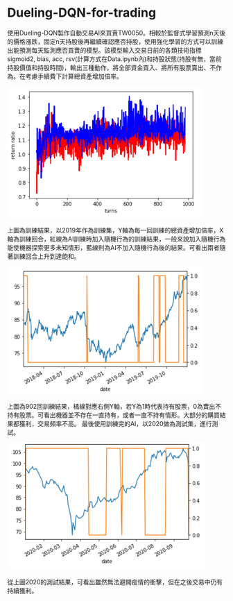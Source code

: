 # Dueling-DQN-for-trading

使用Dueling-DQN製作自動交易AI來買賣TW0050。相較於監督式學習預測n天後的價格漲跌，固定n天持股後再繼續確認應否持股，使用強化學習的方式可以訓練出能預測每天監測應否買賣的模型。該模型輸入交易日前的各類技術指標sigmoid2, bias, acc, rsv(計算方式在Data.ipynb內)和持股狀態(持股有無，當前持股價值和持股時間)，輸出三種動作，將全部資金買入、將所有股票賣出、不作為。在考慮手續費下計算總資產增加倍率。
    
![](pics/return.png)

上圖為訓練結果，以2019年作為訓練集，Y軸為每一回訓練的總資產增加倍率，X軸為訓練回合，紅線為AI訓練時加入隨機行為的訓練結果，一般來說加入隨機行為能使機器探索更多未知情形，藍線則為AI不加入隨機行為後的結果。可看出兩者隨著訓練回合上升到達飽和。

![](pics/train%20result.png)

上圖為902回訓練結果，橘線對應右側Y軸，若Y為1時代表持有股票，0為賣出不持有股票。可看出機器並不存在一直持有，或者一直不持有情形。大部分的購買結果都獲利，交易頻率不高。
最後使用訓練完的AI，以2020做為測試集，進行測試。

![](pics/test%20result.png)

從上圖2020的測試結果，可看出雖然無法避開疫情的衝擊，但在之後交易中仍有持續獲利。

